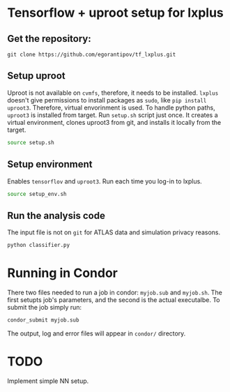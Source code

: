 # Tensorflow + uproot setup for lxplus


## Get the repository:
```bahs
git clone https://github.com/egorantipov/tf_lxplus.git
```

## Setup uproot
Uproot is not available on `cvmfs`, therefore, it needs to be installed. `lxplus` doesn't give permissions to install packages as `sudo`, like `pip install uproot3`. Therefore, virtual envorinment is used. To handle python paths, `uproot3` is installed from target. Run `setup.sh` script just once. It creates a virtual environment, clones uproot3 from git, and installs it locally from the target.
```bash
source setup.sh
```


## Setup environment
Enables `tensorflov` and `uproot3`. Run each time you log-in to lxplus.
```bash
source setup_env.sh
```


## Run the analysis code
The input file is not on `git` for ATLAS data and simulation privacy reasons.
```bash
python classifier.py
```


# Running in Condor

There two files needed to run a job in condor: `myjob.sub` and `myjob.sh`. The first setupts job's parameters, and the second is the actual executalbe. To submit the job simply run:
```bash
condor_submit myjob.sub
```
The output, log and error files will appear in `condor/` directory.


# TODO
Implement simple NN setup. 
